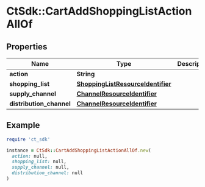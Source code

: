 # CtSdk::CartAddShoppingListActionAllOf

## Properties

| Name | Type | Description | Notes |
| ---- | ---- | ----------- | ----- |
| **action** | **String** |  | [optional] |
| **shopping_list** | [**ShoppingListResourceIdentifier**](ShoppingListResourceIdentifier.md) |  | [optional] |
| **supply_channel** | [**ChannelResourceIdentifier**](ChannelResourceIdentifier.md) |  | [optional] |
| **distribution_channel** | [**ChannelResourceIdentifier**](ChannelResourceIdentifier.md) |  | [optional] |

## Example

```ruby
require 'ct_sdk'

instance = CtSdk::CartAddShoppingListActionAllOf.new(
  action: null,
  shopping_list: null,
  supply_channel: null,
  distribution_channel: null
)
```

